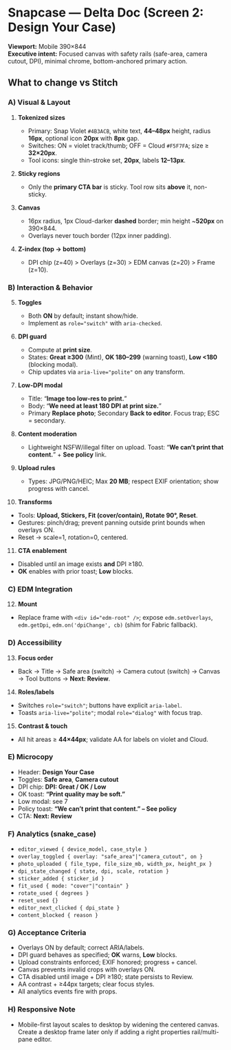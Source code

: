 # Snapcase — Delta Doc (Screen 2: Design Your Case)

**Viewport:** Mobile 390×844  
**Executive intent:** Focused canvas with safety rails (safe-area, camera cutout, DPI), minimal chrome, bottom-anchored primary action.

## What to change vs Stitch

### A) Visual & Layout
1. **Tokenized sizes**
   - Primary: Snap Violet `#4B3ACB`, white text, **44–48px** height, radius **16px**, optional icon **20px** with **8px** gap.
   - Switches: ON = violet track/thumb; OFF = Cloud `#F5F7FA`; size ≥ **32×20px**.
   - Tool icons: single thin-stroke set, **20px**, labels **12–13px**.

2. **Sticky regions**
   - Only the **primary CTA bar** is sticky. Tool row sits **above** it, non-sticky.

3. **Canvas**
   - 16px radius, 1px Cloud-darker **dashed** border; min height ~**520px** on 390×844.
   - Overlays never touch border (12px inner padding).

4. **Z-index (top → bottom)**
   - DPI chip (z=40) > Overlays (z=30) > EDM canvas (z=20) > Frame (z=10).

### B) Interaction & Behavior
5. **Toggles**
   - Both **ON** by default; instant show/hide.  
   - Implement as `role="switch"` with `aria-checked`.

6. **DPI guard**
   - Compute at **print size**.  
   - States: **Great ≥300** (Mint), **OK 180–299** (warning toast), **Low <180** (blocking modal).  
   - Chip updates via `aria-live="polite"` on any transform.

7. **Low-DPI modal**
   - Title: “**Image too low-res to print.**”  
   - Body: “**We need at least 180 DPI at print size.**”  
   - Primary **Replace photo**; Secondary **Back to editor**. Focus trap; ESC = secondary.

8. **Content moderation**
   - Lightweight NSFW/illegal filter on upload. Toast: “**We can’t print that content.**” + **See policy** link.

9. **Upload rules**
   - Types: JPG/PNG/HEIC; Max **20 MB**; respect EXIF orientation; show progress with cancel.

10. **Transforms**
   - Tools: **Upload, Stickers, Fit (cover/contain), Rotate 90°, Reset**.  
   - Gestures: pinch/drag; prevent panning outside print bounds when overlays ON.  
   - Reset → scale=1, rotation=0, centered.

11. **CTA enablement**
   - Disabled until an image exists **and** DPI ≥180.  
   - **OK** enables with prior toast; **Low** blocks.

### C) EDM Integration
12. **Mount**
   - Replace frame with `<div id="edm-root" />`; expose `edm.setOverlays`, `edm.getDpi`, `edm.on('dpiChange', cb)` (shim for Fabric fallback).

### D) Accessibility
13. **Focus order**
   - Back → Title → Safe area (switch) → Camera cutout (switch) → Canvas → Tool buttons → **Next: Review**.

14. **Roles/labels**
   - Switches `role="switch"`; buttons have explicit `aria-label`.  
   - Toasts `aria-live="polite"`; modal `role="dialog"` with focus trap.

15. **Contrast & touch**
   - All hit areas ≥ **44×44px**; validate AA for labels on violet and Cloud.

### E) Microcopy
- Header: **Design Your Case**  
- Toggles: **Safe area**, **Camera cutout**  
- DPI chip: **DPI: Great / OK / Low**  
- OK toast: **“Print quality may be soft.”**  
- Low modal: see 7  
- Policy toast: **“We can’t print that content.” – See policy**  
- CTA: **Next: Review**

### F) Analytics (snake_case)
- `editor_viewed { device_model, case_style }`
- `overlay_toggled { overlay: "safe_area"|"camera_cutout", on }`
- `photo_uploaded { file_type, file_size_mb, width_px, height_px }`
- `dpi_state_changed { state, dpi, scale, rotation }`
- `sticker_added { sticker_id }`
- `fit_used { mode: "cover"|"contain" }`
- `rotate_used { degrees }`
- `reset_used {}`
- `editor_next_clicked { dpi_state }`
- `content_blocked { reason }`

### G) Acceptance Criteria
- Overlays ON by default; correct ARIA/labels.  
- DPI guard behaves as specified; **OK** warns, **Low** blocks.  
- Upload constraints enforced; EXIF honored; progress + cancel.  
- Canvas prevents invalid crops with overlays ON.  
- CTA disabled until image + DPI ≥180; state persists to Review.  
- AA contrast + ≥44px targets; clear focus styles.  
- All analytics events fire with props.

### H) Responsive Note
- Mobile-first layout scales to desktop by widening the centered canvas. Create a desktop frame later only if adding a right properties rail/multi-pane editor.
